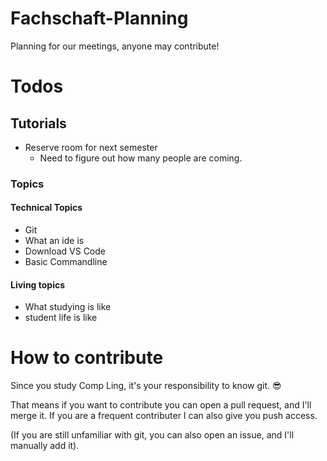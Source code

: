 # Fachschaft-Planning


Planning for our meetings, anyone may contribute!

# Todos

## Tutorials

- Reserve room for next semester 
  - Need to figure out how many people are coming. 

### Topics

#### Technical Topics
- Git
- What an ide is
- Download VS Code
- Basic Commandline

#### Living topics 
- What studying is like 
- student life is like



# How to contribute

Since you study Comp Ling, it's your responsibility to know git. 😎  

That means if you want to contribute you can open a pull request, and I'll merge it.
If you are a frequent contributer I can also give you push access. 

(If you are still unfamiliar with git, you can also open an issue, and I'll manually add it). 





